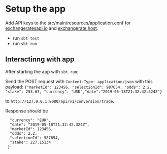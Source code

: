 

# Setup the app

Add API keys to the src/main/resources/application.conf for [exchangeratesapi.io](https://exchangeratesapi.io) and [exchangerate.host](https://exchangerate.host).

* run `sbt test`
* run `sbt run`

## Interactinng with app

After starting the app with `sbt run`:

Send the POST request with `Content-Type: application/json` with this payload:
  `{"marketId": 123456, "selectionId": 987654, "odds": 2.2, "stake": 253.67, "currency": "USD","date":"2019-05-18T21:32:42.324Z"}`

  to `http://127.0.0.1:8080/api/v1/conversion/trade`.

  Response should be
  ```{
    "currency": "EUR",
    "date": "2019-05-18T21:32:42.324Z",
    "marketId": 123456,
    "odds": 2.2,
    "selectionId": 987654,
    "stake": 227.15134
   }
